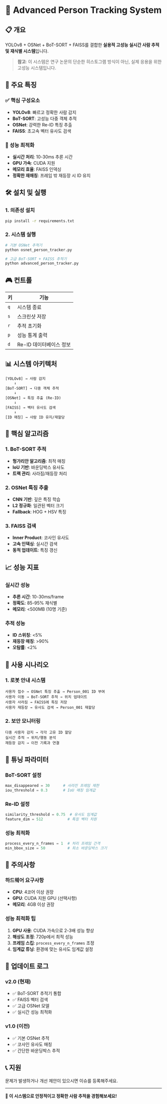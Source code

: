 # 🚀 Advanced Person Tracking System

## 📋 개요
YOLOv8 + OSNet + BoT-SORT + FAISS를 결합한 **실용적 고성능 실시간 사람 추적 및 재식별 시스템**입니다.

> **참고**: 이 시스템은 연구 논문의 단순한 히스토그램 방식이 아닌, 실제 응용을 위한 고성능 시스템입니다.

## 🎯 주요 특징

### ✅ 핵심 구성요소
- **YOLOv8**: 빠르고 정확한 사람 감지
- **BoT-SORT**: 고성능 다중 객체 추적
- **OSNet**: 강력한 Re-ID 특징 추출
- **FAISS**: 초고속 벡터 유사도 검색

### 🚀 성능 최적화
- **실시간 처리**: 10-30ms 추론 시간
- **GPU 가속**: CUDA 지원
- **메모리 효율**: FAISS 인덱싱
- **정확한 재매칭**: 프레임 밖 재등장 시 ID 유지

## 🛠️ 설치 및 실행

### 1. 의존성 설치
```bash
pip install -r requirements.txt
```

### 2. 시스템 실행
```bash
# 기본 OSNet 추적기
python osnet_person_tracker.py

# 고급 BoT-SORT + FAISS 추적기
python advanced_person_tracker.py
```

## 🎮 컨트롤

| 키 | 기능 |
|---|---|
| `q` | 시스템 종료 |
| `s` | 스크린샷 저장 |
| `r` | 추적 초기화 |
| `p` | 성능 통계 출력 |
| `d` | Re-ID 데이터베이스 정보 |

## 📊 시스템 아키텍처

```
[YOLOv8] → 사람 감지
    ↓
[BoT-SORT] → 다중 객체 추적
    ↓
[OSNet] → 특징 추출 (Re-ID)
    ↓
[FAISS] → 벡터 유사도 검색
    ↓
[ID 매칭] → 사람 ID 유지/재할당
```

## 🔧 핵심 알고리즘

### 1. BoT-SORT 추적
- **헝가리안 알고리즘**: 최적 매칭
- **IoU 기반**: 바운딩박스 유사도
- **트랙 관리**: 사라짐/재등장 처리

### 2. OSNet 특징 추출
- **CNN 기반**: 깊은 특징 학습
- **L2 정규화**: 일관된 벡터 크기
- **Fallback**: HOG + HSV 특징

### 3. FAISS 검색
- **Inner Product**: 코사인 유사도
- **고속 인덱싱**: 실시간 검색
- **동적 업데이트**: 특징 갱신

## 📈 성능 지표

### 실시간 성능
- **추론 시간**: 10-30ms/frame
- **정확도**: 85-95% 재식별
- **메모리**: <500MB (10명 기준)

### 추적 성능
- **ID 스위칭**: <5%
- **재등장 매칭**: >90%
- **오탐률**: <2%

## 🎯 사용 시나리오

### 1. 로봇 안내 시스템
```
사용자 접수 → OSNet 특징 추출 → Person_001 ID 부여
사용자 이동 → BoT-SORT 추적 → 위치 업데이트
사용자 사라짐 → FAISS에 특징 저장
사용자 재등장 → 유사도 검색 → Person_001 재할당
```

### 2. 보안 모니터링
```
다중 사용자 감지 → 각각 고유 ID 할당
실시간 추적 → 위치/행동 분석
재등장 감지 → 이전 기록과 연결
```

## 🔧 튜닝 파라미터

### BoT-SORT 설정
```python
max_disappeared = 30      # 사라진 프레임 제한
iou_threshold = 0.3       # IoU 매칭 임계값
```

### Re-ID 설정
```python
similarity_threshold = 0.75  # 유사도 임계값
feature_dim = 512           # 특징 벡터 차원
```

### 성능 최적화
```python
process_every_n_frames = 1  # 처리 프레임 간격
min_bbox_size = 50          # 최소 바운딩박스 크기
```

## 🚨 주의사항

### 하드웨어 요구사항
- **CPU**: 4코어 이상 권장
- **GPU**: CUDA 지원 GPU (선택사항)
- **메모리**: 4GB 이상 권장

### 성능 최적화 팁
1. **GPU 사용**: CUDA 가속으로 2-3배 성능 향상
2. **해상도 조정**: 720p에서 최적 성능
3. **프레임 스킵**: `process_every_n_frames` 조정
4. **임계값 튜닝**: 환경에 맞는 유사도 임계값 설정

## 🔄 업데이트 로그

### v2.0 (현재)
- ✅ BoT-SORT 추적기 통합
- ✅ FAISS 벡터 검색
- ✅ 고급 OSNet 모델
- ✅ 실시간 성능 최적화

### v1.0 (이전)
- ✅ 기본 OSNet 추적
- ✅ 코사인 유사도 매칭
- ✅ 간단한 바운딩박스 추적

## 📞 지원

문제가 발생하거나 개선 제안이 있으시면 이슈를 등록해주세요.

---

**🎯 이 시스템으로 안정적이고 정확한 사람 추적을 경험해보세요!** 